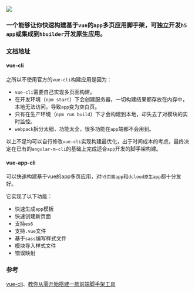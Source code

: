 ![](https://upload-images.jianshu.io/upload_images/1495096-1d5b56057c3a3840.jpg?imageMogr2/auto-orient/strip%7CimageView2/2/w/1240)

### 一个能够让你快速构建基于`vue`的`app`多页应用脚手架，可独立开发`h5 app`或集成到`hbuilder`开发原生应用。

### [文档地址](https://1335382915.github.io/vue-app-cli)

#### vue-cli
之所以不使用官方的`vue-cli`构建应用是因为：
* `vue-cli`需要自己实现多页面构建。
* 在开发环境（`npm start`）下会创建服务器，一切构建结果都存放在内存中，本地无法访问，导致`app`变为空白页。
* 只有在生产环境（`npm run build`）下才会构建到本地，却失去了对模块的实时监控。
* `webpack`拆分太细，功能太全，很多功能在`app`端都不会用到。

以上不足均可以自行修改`vue-cli`实现构建最优化，出于时间成本的考虑，最终决定在已有的`angular-m-cli`的基础上完成适合`app`开发的脚手架构建。

#### vue-app-cli
可以快速构建基于vue的app多页应用，对`h5页面app`和`dcloud原生app`都十分友好。

它实现了以下功能：
* 快速生成`app`模板
* 快速创建新页面
* 支持`es6`
* 支持`.vue`文件
* 基于`sass`编写样式文件
* 模块导入样式文件
* 错误映射

### 参考
[vue-cli](https://github.com/vuejs/vue-cli)、[教你从零开始搭建一款前端脚手架工具](https://segmentfault.com/a/1190000006190814)

